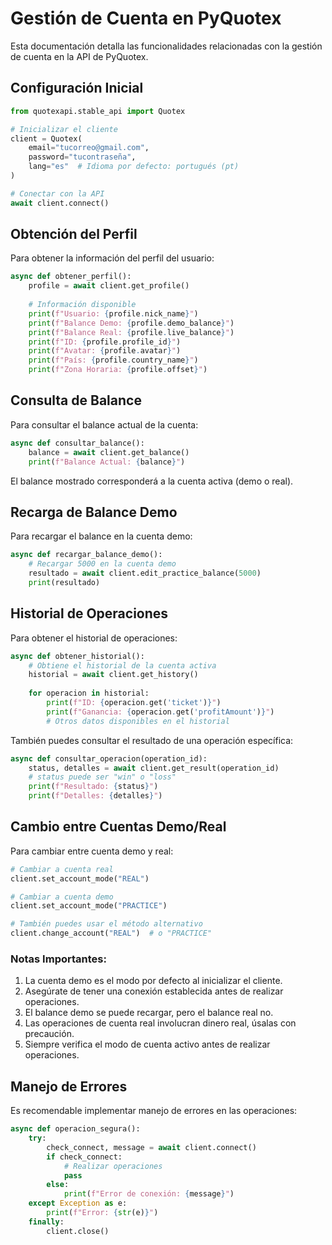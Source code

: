 # Gestión de Cuenta en PyQuotex

Esta documentación detalla las funcionalidades relacionadas con la gestión de cuenta en la API de PyQuotex.

## Configuración Inicial

```python
from quotexapi.stable_api import Quotex

# Inicializar el cliente
client = Quotex(
    email="tucorreo@gmail.com",
    password="tucontraseña",
    lang="es"  # Idioma por defecto: portugués (pt)
)

# Conectar con la API
await client.connect()
```

## Obtención del Perfil

Para obtener la información del perfil del usuario:

```python
async def obtener_perfil():
    profile = await client.get_profile()
    
    # Información disponible
    print(f"Usuario: {profile.nick_name}")
    print(f"Balance Demo: {profile.demo_balance}")
    print(f"Balance Real: {profile.live_balance}")
    print(f"ID: {profile.profile_id}")
    print(f"Avatar: {profile.avatar}")
    print(f"País: {profile.country_name}")
    print(f"Zona Horaria: {profile.offset}")
```

## Consulta de Balance

Para consultar el balance actual de la cuenta:

```python
async def consultar_balance():
    balance = await client.get_balance()
    print(f"Balance Actual: {balance}")
```

El balance mostrado corresponderá a la cuenta activa (demo o real).

## Recarga de Balance Demo

Para recargar el balance en la cuenta demo:

```python
async def recargar_balance_demo():
    # Recargar 5000 en la cuenta demo
    resultado = await client.edit_practice_balance(5000)
    print(resultado)
```

## Historial de Operaciones

Para obtener el historial de operaciones:

```python
async def obtener_historial():
    # Obtiene el historial de la cuenta activa
    historial = await client.get_history()
    
    for operacion in historial:
        print(f"ID: {operacion.get('ticket')}")
        print(f"Ganancia: {operacion.get('profitAmount')}")
        # Otros datos disponibles en el historial
```

También puedes consultar el resultado de una operación específica:

```python
async def consultar_operacion(operation_id):
    status, detalles = await client.get_result(operation_id)
    # status puede ser "win" o "loss"
    print(f"Resultado: {status}")
    print(f"Detalles: {detalles}")
```

## Cambio entre Cuentas Demo/Real

Para cambiar entre cuenta demo y real:

```python
# Cambiar a cuenta real
client.set_account_mode("REAL")

# Cambiar a cuenta demo
client.set_account_mode("PRACTICE")

# También puedes usar el método alternativo
client.change_account("REAL")  # o "PRACTICE"
```

### Notas Importantes:

1. La cuenta demo es el modo por defecto al inicializar el cliente.
2. Asegúrate de tener una conexión establecida antes de realizar operaciones.
3. El balance demo se puede recargar, pero el balance real no.
4. Las operaciones de cuenta real involucran dinero real, úsalas con precaución.
5. Siempre verifica el modo de cuenta activo antes de realizar operaciones.

## Manejo de Errores

Es recomendable implementar manejo de errores en las operaciones:

```python
async def operacion_segura():
    try:
        check_connect, message = await client.connect()
        if check_connect:
            # Realizar operaciones
            pass
        else:
            print(f"Error de conexión: {message}")
    except Exception as e:
        print(f"Error: {str(e)}")
    finally:
        client.close()
```